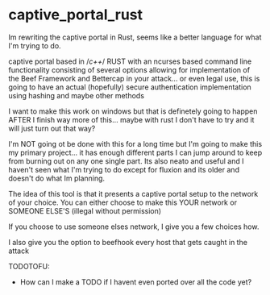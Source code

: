 # captive_portal_rust
Im rewriting the captive portal in Rust, seems like a better language for what I'm trying to do.

captive portal based in /*c++*/ RUST with an ncurses based command line functionality consisting of several options allowing for implementation of the Beef Framework and Bettercap in your attack... or even legal use, this is going to have an actual (hopefully)  secure authentication implementation using hashing and maybe other methods

I want to make this work on windows but that is definetely going to happen AFTER I finish way more of this... maybe with rust I don't have to try and it will just turn out that way?

I'm NOT going ot be done with this for a long time but I'm going to make this my primary project... it has enough different parts I can jump around to keep from burning out on any one single part. Its also neato and useful and I haven't seen what I'm trying to do except for fluxion and its older and doesn't do what Im planning.
  
The idea of this tool is that it presents a captive portal setup to the network of your choice. You can either choose to make this YOUR network or SOMEONE ELSE'S (illegal without permission) 
  
If you choose to use someone elses network,  I give you a few choices how.
 
I also give you the option to beefhook every host that gets caught in the attack
  
TODOTOFU:
  - How can I make a TODO if I havent even ported over all the code yet?
